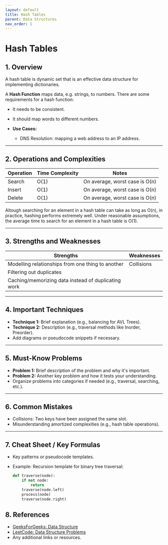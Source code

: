 ```yaml
---
layout: default
title: Hash Tables
parent: Data Structures
nav_order: 1
---
```


# **Hash Tables**

## **1. Overview**

A hash table is dynamic set that is an effective data structure for implementing dictionaries.

A **Hash Function** maps data, e.g. strings, to numbers. There are some requirements for a hash function:

* It needs to be consistent.
* It should map words to different numbers.

* **Use Cases:** 
  * DNS Resolution: mapping a web address to an IP address.

---

## **2. Operations and Complexities**

| Operation      | Time Complexity | Notes                                      |
|----------------|-----------------|--------------------------------------------|
| Search         | O(1)            | On average, worst case is O(n)             |
| Insert         | O(1)            | On average, worst case is O(n)             |  
| Delete         | O(1)            | On average, worst case is O(n)             |

Altough searching for an element in a hash table can take as long as O(n), in practice, hashing performs extremely well. Under reasonable assumptions, the average time to search for an element in a hash table is O(1).

<!-- In the average case, hash tables are as fast as arrays at searching, and they are as fast as linked lists at inserts and deletes. In the worst case, it could be faster at all of those. -->

---

## **3. Strengths and Weaknesses**

| **Strengths**                | **Weaknesses**                           |
|------------------------------|------------------------------------------|
| Modelling relationships from one thing to another      | Collisions     |
| Filtering out duplicates  |                                             |
| Caching/memorizing data instead of duplicating  work  |                 |

<!-- How can we find things quickly in an unsorted array? with a hash table. -->

<!-- Hash Tables

    Efficient for lookups, insertions, and handling collisions.
    Focus: Hash maps and sets, and understanding how they're implemented (e.g., hash functions). -->

---

## **4. Important Techniques**

* **Technique 1:** Brief explanation (e.g., balancing for AVL Trees).  
* **Technique 2:** Description (e.g., traversal methods like Inorder, Preorder).  
* Add diagrams or pseudocode snippets if necessary.

---

## **5. Must-Know Problems**

* **Problem 1:** Brief description of the problem and why it's important.
* **Problem 2:** Another key problem and how it tests your understanding.  
* Organize problems into categories if needed (e.g., traversal, searching, etc.).

<!-- * Minimum Characters for Words - algoexpert -->

---

## **6. Common Mistakes**

* Collisions: Two keys have been assigned the same slot.
* Misunderstanding amortized complexities (e.g., hash table operations).

<!-- There are multiple ways to deal with collisions. The simple one is this: if multiple keys map to the same slot, start a linked list at that slot. -->

---

## **7. Cheat Sheet / Key Formulas**

* Key patterns or pseudocode templates.  
* Example: Recursion template for binary tree traversal:

  ```python
  def traverse(node):
      if not node:
          return
      traverse(node.left)
      process(node)
      traverse(node.right)
  ```

## **8. References**

* [GeeksForGeeks: Data Structure]()
* [LeetCode: Data Structure Problems]()
* Any additional links or resources.
